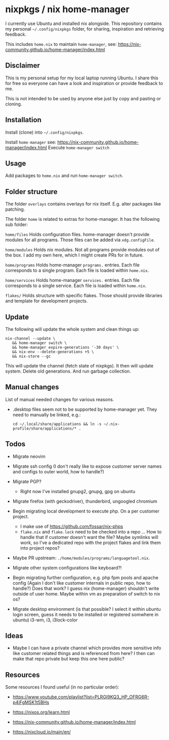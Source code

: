 nixpkgs / nix home-manager
==========================

I currently use Ubuntu and installed nix alongside.
This repository contains my personal `~/.config/nixpkgs` folder,
for sharing, inspiration and retrieving feedback.

This includes `home.nix` to maintain `home-manager`,
see: https://nix-community.github.io/home-manager/index.html

Disclaimer
----------

This is my personal setup for my local laptop running Ubuntu.
I share this for free so everyone can have a look and inspiration or provide feedback to me.

This is not intended to be used by anyone else just by copy and pasting or cloning.

Installation
------------

Install (clone) into `~/.config/nixpkgs`.

Install `home-manager` see: https://nix-community.github.io/home-manager/index.html
Execute `home-manager switch`

Usage
-----

Add packages to `home.nix` and run `home-manager switch`.

Folder structure
----------------

The folder `overlays` contains overlays for nix itself.
E.g. alter packages like patching.

The folder `home` is related to extras for home-manager.
It has the following sub folder:

`home/files`
   Holds configuration files.
   home-manager doesn't provide modules for all programs.
   Those files can be added via `xdg.configFile`.

`home/modules`
   Holds nix modules.
   Not all programs provide modules out of the box.
   I add my own here, which I might create PRs for in future.

`home/programs`
   Holds home-manager `programs.` entries.
   Each file corresponds to a single program.
   Each file is loaded within `home.nix`.

`home/services`
   Holds home-manager `services.` entries.
   Each file corresponds to a single service.
   Each file is loaded within `home.nix`.

`flakes/`
    Holds structure with specific flakes.
    Those should provide libraries and template for development projects.

Update
------

The following will update the whole system and clean things up:

    nix-channel --update \
       && home-manager switch \
       && home-manager expire-generations '-30 days' \
       && nix-env --delete-generations +5 \
       && nix-store --gc

This will update the channel (fetch state of nixpkgs).
It then will update system.
Delete old generations.
And run garbage collection.

Manual changes
--------------

List of manual needed changes for various reasons.

* .desktop files seem not to be supported by home-manager yet.
  They need to manually be linked, e.g.:

      cd ~/.local/share/applications && ln -s ~/.nix-profile/share/applications/* .

Todos
-----

* Migrate neovim

* Migrate ssh config (I don't really like to expose customer server names and configs to outer world, how to handle?)

* Migrate PGP?

   * Right now I've installed gnupg2, gnupg, gpg on ubuntu

* Migrate firefox (with geckodriver), thunderbird, ungoogled chromium

* Begin migrating local development to execute php. On a per customer project.

  * I make use of https://github.com/fossar/nix-phps
  * `flake.nix` and `flake.lock` need to be checked into a repo … How to handle that if customer doesn't want the file?
    Maybe symlinks will work, so I've a dedicated repo with the project flakes and link them into project repos?

* Maybe PR upstream: `./home/modules/programs/languagetool.nix`.

* Migrate other system configurations like keyboard?!

* Begin migrating further configuration, e.g. php fpm pools and apache config (Again I don't like customer internals in public repo, how to handle?)
  Does that work? I guess nix (home-manager) shouldn't write outside of user home.
  Maybe within vm as preparation of switch to nix os?

* Migrate desktop environment (is that possible? I select it within ubuntu login screen, guess it needs to be installed or registered somwhere in ubuntu)
  i3-wm, i3, i3lock-color

Ideas
-----

* Maybe I can have a private channel which provides more sensitive info like customer related things and is referenced from here?
  I then can make that repo private but keep this one here public?

Resources
---------

Some resources I found useful (in no particular order):

* https://www.youtube.com/playlist?list=PLRGI9KQ3_HP_OFRG6R-p4iFgMSK1t5BHs

* https://nixos.org/learn.html

* https://nix-community.github.io/home-manager/index.html

* https://nixcloud.io/main/en/
